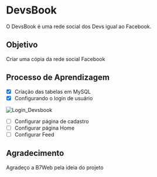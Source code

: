 # DevsBook

O DevsBook é uma rede social dos Devs igual ao Facebook.

## Objetivo

Criar uma cópia da rede social Facebook

## Processo de Aprendizagem

- [x] Criação das tabelas em MySQL
- [x] Configurando o login de usuário

![Login_Devsbook](https://user-images.githubusercontent.com/107354811/236728104-5a2a4e97-d534-49b2-b6d2-b8c33cb5d42c.png)


- [ ] Configurar página de cadastro
- [ ] Configurar página Home
- [ ] Configurar Feed

## Agradecimento

Agradeço a B7Web pela ideia do projeto
